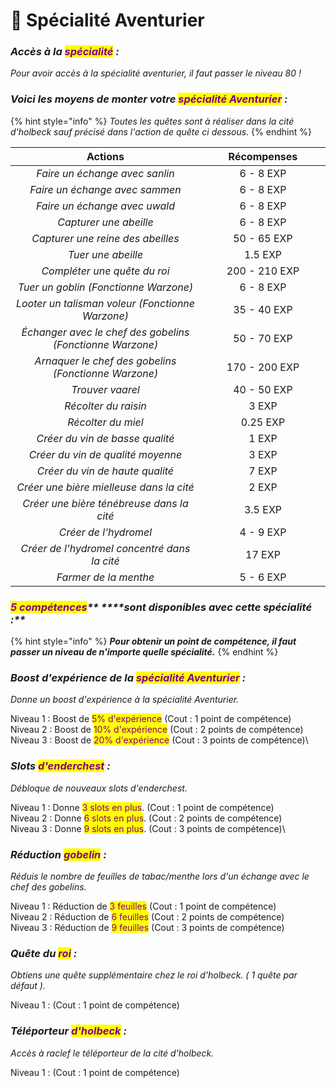 # 🏃 Spécialité Aventurier

### _**Accès à la **<mark style="color:purple;">**spécialité**</mark>** :**_ &#x20;

_Pour avoir accès à la spécialité aventurier, il faut passer le niveau 80 !_

### _**Voici les moyens de monter votre **<mark style="color:purple;">**spécialité Aventurier**</mark>** :**_&#x20;

{% hint style="info" %}
_Toutes les quêtes sont à réaliser dans la cité d'holbeck sauf précisé dans l'action de quête ci dessous._
{% endhint %}

<table><thead><tr><th width="490" align="center">Actions</th><th width="259" align="center">Récompenses</th></tr></thead><tbody><tr><td align="center"><em>Faire un échange avec sanlin</em></td><td align="center">6 - 8 EXP</td></tr><tr><td align="center"><em>Faire un échange avec sammen</em></td><td align="center">6 - 8 EXP</td></tr><tr><td align="center"><em>Faire un échange avec uwald</em></td><td align="center">6 - 8 EXP</td></tr><tr><td align="center"><em>Capturer une abeille</em></td><td align="center">6 - 8 EXP</td></tr><tr><td align="center"><em>Capturer une reine des abeilles</em></td><td align="center">50 - 65 EXP</td></tr><tr><td align="center"><em>Tuer une abeille</em></td><td align="center">1.5 EXP</td></tr><tr><td align="center"><em>Compléter une quête du roi</em></td><td align="center">200 - 210 EXP</td></tr><tr><td align="center"><em>Tuer un goblin (Fonctionne Warzone)</em></td><td align="center">6 - 8 EXP</td></tr><tr><td align="center"><em>Looter un talisman voleur (Fonctionne Warzone)</em></td><td align="center">35 - 40 EXP</td></tr><tr><td align="center"><em>Échanger avec le chef des gobelins (Fonctionne Warzone)</em></td><td align="center">50 - 70 EXP</td></tr><tr><td align="center"><em>Arnaquer le chef des gobelins (Fonctionne Warzone)</em></td><td align="center">170 - 200 EXP</td></tr><tr><td align="center"><em>Trouver vaarel</em></td><td align="center">40 - 50 EXP</td></tr><tr><td align="center"><em>Récolter du raisin</em></td><td align="center">3 EXP</td></tr><tr><td align="center"><em>Récolter du miel</em></td><td align="center">0.25 EXP</td></tr><tr><td align="center"><em>Créer du vin de basse qualité</em></td><td align="center">1 EXP</td></tr><tr><td align="center"><em>Créer du vin de qualité moyenne</em></td><td align="center">3 EXP</td></tr><tr><td align="center"><em>Créer du vin de haute qualité</em></td><td align="center">7 EXP</td></tr><tr><td align="center"><em>Créer une bière mielleuse dans la cité</em></td><td align="center">2 EXP</td></tr><tr><td align="center"><em>Créer une bière ténébreuse dans la cité</em></td><td align="center">3.5 EXP</td></tr><tr><td align="center"><em>Créer de l'hydromel</em></td><td align="center">4 - 9 EXP</td></tr><tr><td align="center"><em>Créer de l'hydromel concentré dans la cité</em></td><td align="center">17 EXP</td></tr><tr><td align="center"><em>Farmer de la menthe</em></td><td align="center">5 - 6 EXP</td></tr></tbody></table>

### _<mark style="color:purple;">**5 compétences**</mark>** ****sont disponibles avec cette spécialité :**_

{% hint style="info" %}
_**Pour obtenir un point de compétence, il faut passer un niveau de n'importe quelle spécialité.**_&#x20;
{% endhint %}

### _Boost d'expérience de la <mark style="color:purple;">spécialité Aventurier</mark> :_&#x20;

_Donne un boost d'expérience à la spécialité Aventurier._

Niveau 1 : Boost de <mark style="color:purple;">5% d'expérience</mark> (Cout : 1 point de compétence) \
Niveau 2 : Boost de <mark style="color:purple;">10% d'expérience</mark> (Cout : 2 points de compétence) \
Niveau 3 : Boost de <mark style="color:purple;">20% d'expérience</mark> (Cout : 3 points de compétence)\


### _Slots <mark style="color:purple;">d'enderchest</mark> :_&#x20;

_Débloque de nouveaux slots d'enderchest._

Niveau 1 : Donne <mark style="color:purple;">3 slots en plus</mark>. (Cout : 1 point de compétence) \
Niveau 2 : Donne <mark style="color:purple;">6 slots en plus</mark>. (Cout : 2 points de compétence) \
Niveau 3 : Donne <mark style="color:purple;">9 slots en plus</mark>. (Cout : 3 points de compétence)\


### _Réduction <mark style="color:purple;">gobelin</mark> :_&#x20;

_Réduis le nombre de feuilles de tabac/menthe lors d'un échange avec le chef des gobelins._

Niveau 1 : Réduction de <mark style="color:purple;">3 feuilles</mark> (Cout : 1 point de compétence) \
Niveau 2 : Réduction de <mark style="color:purple;">6 feuilles</mark> (Cout : 2 points de compétence) \
Niveau 3 : Réduction de <mark style="color:purple;">9 feuilles</mark> (Cout : 3 points de compétence)&#x20;

### _Quête du <mark style="color:purple;">roi</mark> :_&#x20;

_Obtiens une quête supplémentaire chez le roi d'holbeck. ( 1 quête par défaut )._

Niveau 1 : (Cout : 1 point de compétence)

### _Téléporteur <mark style="color:purple;">d'holbeck</mark> :_&#x20;

_Accès à raclef le téléporteur de la cité d'holbeck._

Niveau 1 : (Cout : 1 point de compétence)
